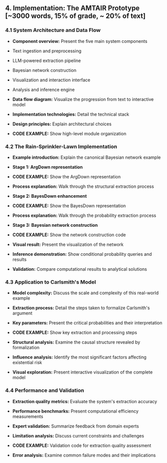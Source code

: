 ## 4. Implementation: The AMTAIR Prototype [~3000 words, 15% of grade, ~ 20% of text]

  

### 4.1 System Architecture and Data Flow

  

- **Component overview:** Present the five main system components

- Text ingestion and preprocessing

- LLM-powered extraction pipeline

- Bayesian network construction

- Visualization and interaction interface

- Analysis and inference engine

- **Data flow diagram:** Visualize the progression from text to interactive model

- **Implementation technologies:** Detail the technical stack

- **Design principles:** Explain architectural choices

- **CODE EXAMPLE:** Show high-level module organization

  

### 4.2 The Rain-Sprinkler-Lawn Implementation

  

- **Example introduction:** Explain the canonical Bayesian network example

- **Stage 1: ArgDown representation**

- **CODE EXAMPLE:** Show the ArgDown representation

- **Process explanation:** Walk through the structural extraction process

- **Stage 2: BayesDown enhancement**

- **CODE EXAMPLE:** Show the BayesDown representation

- **Process explanation:** Walk through the probability extraction process

- **Stage 3: Bayesian network construction**

- **CODE EXAMPLE:** Show the network construction code

- **Visual result:** Present the visualization of the network

- **Inference demonstration:** Show conditional probability queries and results

- **Validation:** Compare computational results to analytical solutions

  

### 4.3 Application to Carlsmith's Model

  

- **Model complexity:** Discuss the scale and complexity of this real-world example

- **Extraction process:** Detail the steps taken to formalize Carlsmith's argument

- **Key parameters:** Present the critical probabilities and their interpretation

- **CODE EXAMPLE:** Show key extraction and processing steps

- **Structural analysis:** Examine the causal structure revealed by formalization

- **Influence analysis:** Identify the most significant factors affecting existential risk

- **Visual exploration:** Present interactive visualization of the complete model

  

### 4.4 Performance and Validation

  

- **Extraction quality metrics:** Evaluate the system's extraction accuracy

- **Performance benchmarks:** Present computational efficiency measurements

- **Expert validation:** Summarize feedback from domain experts

- **Limitation analysis:** Discuss current constraints and challenges

- **CODE EXAMPLE:** Validation code for extraction quality assessment

- **Error analysis:** Examine common failure modes and their implications
